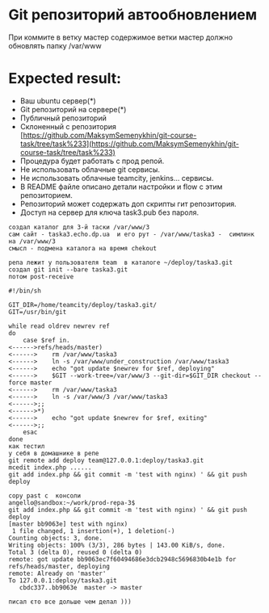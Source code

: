 
# Git репозиторий автообновлением

При коммите в ветку мастер содержимое ветки мастер должно обновлять папку /var/www

# Expected result:
- Ваш ubuntu сервер(*)
- Git репозиторий на сервере(*)
- Публичный репозиторий
- Склоненный с репозитория [https://github.com/MaksymSemenykhin/git-course-task/tree/task%233](https://github.com/MaksymSemenykhin/git-course-task/tree/task%233)
- Процедура будет работать с прод репой.
- Не использовать облачные git сервисы.
- Не использовать облачные teamcity, jenkins... сервисы.
- В README файле описано детали настройки и flow с этим репозиторием.
- Репозиторий может содержать доп скрипты гит репозитория.
- Доступ на сервер для ключа task3.pub без пароля.
```console
создал каталог для 3-й таски /var/www/3  
сам сайт - taska3.echo.dp.ua  и его рут - /var/www/taska3 -  симлинк на /var/www/3
смысл - подмена каталога на время chekout 

репа лежит у пользователя team  в каталоге ~/deploy/taska3.git
создал git init --bare taska3.git
потом post-receive 

#!/bin/sh

GIT_DIR=/home/teamcity/deploy/taska3.git/
GIT=/usr/bin/git

while read oldrev newrev ref
do
    case $ref in.
<------>refs/heads/master)
<------>    rm /var/www/taska3
<------>    ln -s /var/www/under_construction /var/www/taska3
<------>    echo "got update $newrev for $ref, deploying"
<------>    $GIT --work-tree=/var/www/3 --git-dir=$GIT_DIR checkout --force master
<------>    rm /var/www/taska3
<------>    ln -s /var/www/3 /var/www/taska3
<------>;;
<------>*)
<------>    echo "got update $newrev for $ref, exiting"
<------>;;
    esac
done
как тестил 
у себя в домашнике в репе 
git remote add deploy team@127.0.0.1:deploy/taska3.git
mcedit index.php ......
git add index.php && git commit -m 'test with nginx) ' && git push deploy

copy past c  консоли
angello@sandbox:~/work/prod-repa-3$ 
git add index.php && git commit -m 'test with nginx) ' && git push deploy
[master bb9063e] test with nginx)
 1 file changed, 1 insertion(+), 1 deletion(-)
Counting objects: 3, done.
Writing objects: 100% (3/3), 286 bytes | 143.00 KiB/s, done.
Total 3 (delta 0), reused 0 (delta 0)
remote: got update bb9063ec7f60494686e3dcb2948c5696830b4e1b for refs/heads/master, deploying
remote: Already on 'master'
To 127.0.0.1:deploy/taska3.git
   cbdc337..bb9063e  master -> master

писал єто все дольше чем делал ))) 
```
